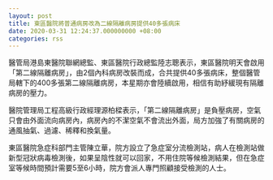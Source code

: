 ```yaml
---
layout: post
title: 東區醫院將普通病房改為二線隔離病房提供40多張病床
date: 2020-03-31 12:24:37.000000000 +08:00
categories: rss
---
```


醫管局港島東醫院聯網總監、東區醫院行政總監陸志聰表示，東區醫院明天會啟用「第二線隔離病房」，由2個內科病房改裝而成，合共提供40多張病床，整個醫管局轄下的400多張第二線隔離病房，本星期亦會陸續啟用，相信有助紓緩現有隔離病房的壓力。

醫院管理局工程高級行政經理源柏樑表示，「第二線隔離病房」是負壓病房，空氣只會由外面流向病房內，病房內的不潔空氣不會流出外面，局方加強了有關病房的通風抽氣、過濾、稀釋和換氣量。

東區醫院急症科部門主管陳立華，院方設立了急症室分流檢測站，病人在檢測站做新型冠狀病毒檢測後，如果呈陰性就可以回家，不用住院等候檢測結果，但在急症室等候時間預計需要5至6小時，院方會派人專門照顧接受檢測的人士。
